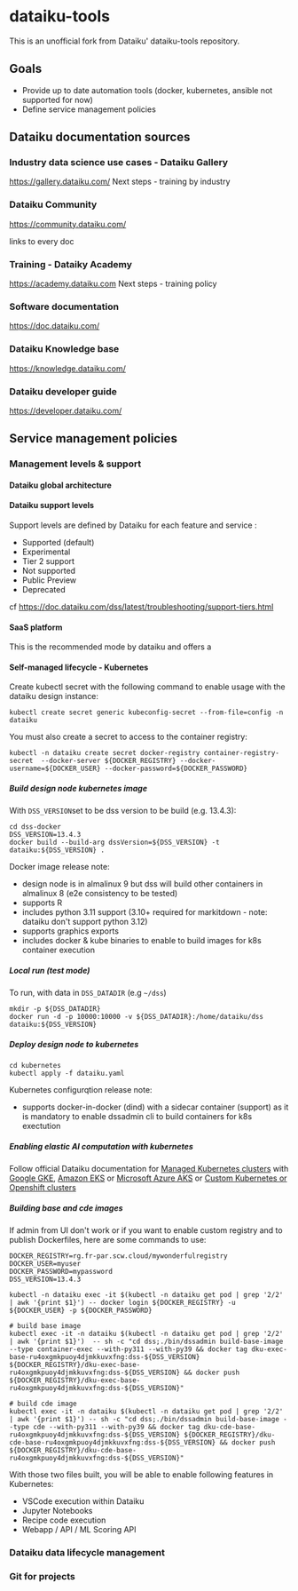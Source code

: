 # dataiku-tools

This is an unofficial fork from Dataiku' dataiku-tools repository.

## Goals

- Provide up to date automation tools (docker, kubernetes, ansible not supported for now)
- Define service management policies

## Dataiku documentation sources


### Industry data science use cases - Dataiku Gallery
https://gallery.dataiku.com/
Next steps - training by industry

### Dataiku Community
https://community.dataiku.com/

links to every doc

### Training - Dataiky Academy
https://academy.dataiku.com
Next steps - training policy

### Software documentation
https://doc.dataiku.com/

### Dataiku Knowledge base
https://knowledge.dataiku.com/

### Dataiku developer guide
https://developer.dataiku.com/


## Service management policies

### Management levels & support

#### Dataiku global architecture

#### Dataiku support levels

Support levels are defined by Dataiku for each feature and service :
- Supported (default)
- Experimental
- Tier 2 support
- Not supported
- Public Preview
- Deprecated

cf https://doc.dataiku.com/dss/latest/troubleshooting/support-tiers.html

#### SaaS platform

This is the recommended mode by dataiku and offers a


#### Self-managed lifecycle - Kubernetes

Create kubectl secret with the following command to enable usage with the dataiku design instance:

    kubectl create secret generic kubeconfig-secret --from-file=config -n dataiku

You must also create a secret to access to the container registry:

    kubectl -n dataiku create secret docker-registry container-registry-secret  --docker-server ${DOCKER_REGISTRY} --docker-username=${DOCKER_USER} --docker-password=${DOCKER_PASSWORD}

##### Build design node kubernetes image

With `DSS_VERSION`set to be dss version to be build (e.g. 13.4.3):

    cd dss-docker
    DSS_VERSION=13.4.3
    docker build --build-arg dssVersion=${DSS_VERSION} -t dataiku:${DSS_VERSION} .

Docker image release note:

- design node is in almalinux 9 but dss will build other containers in almalinux 8 (e2e consistency to be tested)
- supports R
- includes python 3.11 support (3.10+ required for markitdown - note: dataiku don't support python 3.12)
- supports graphics exports
- includes docker & kube binaries to enable to build images for k8s container execution

##### Local run (test mode)

To run, with data in `DSS_DATADIR` (e.g `~/dss`)

    mkdir -p ${DSS_DATADIR}
    docker run -d -p 10000:10000 -v ${DSS_DATADIR}:/home/dataiku/dss dataiku:${DSS_VERSION}

##### Deploy design node to kubernetes

    cd kubernetes
    kubectl apply -f dataiku.yaml

Kubernetes configurqtion release note:

- supports docker-in-docker (dind) with a sidecar container (support) as it is mandatory to enable dssadmin cli to build containers for k8s exectution

##### Enabling elastic AI computation with kubernetes

Follow official Dataiku documentation for [Managed Kubernetes clusters](https://doc.dataiku.com/dss/latest/containers/managed-k8s-clusters.html) with [Google GKE](https://doc.dataiku.com/dss/latest/containers/gke/index.html), [Amazon EKS](https://doc.dataiku.com/dss/latest/containers/eks/index.html) or [Microsoft Azure AKS](https://doc.dataiku.com/dss/latest/containers/aks/index.html) or [Custom Kubernetes or Openshift clusters](https://doc.dataiku.com/dss/latest/containers/unmanaged-k8s-clusters.html)

##### Building base and cde images

If admin from UI don't work or if you want to enable custom registry and to publish Dockerfiles, here are some commands to use:

    DOCKER_REGISTRY=rg.fr-par.scw.cloud/mywonderfulregistry
    DOCKER_USER=myuser
    DOCKER_PASSWORD=mypassword
    DSS_VERSION=13.4.3

    kubectl -n dataiku exec -it $(kubectl -n dataiku get pod | grep '2/2' | awk '{print $1}') -- docker login ${DOCKER_REGISTRY} -u ${DOCKER_USER} -p ${DOCKER_PASSWORD}

    # build base image
    kubectl exec -it -n dataiku $(kubectl -n dataiku get pod | grep '2/2' | awk '{print $1}')  -- sh -c "cd dss;./bin/dssadmin build-base-image --type container-exec --with-py311 --with-py39 && docker tag dku-exec-base-ru4oxgmkpuoy4djmkkuvxfng:dss-${DSS_VERSION} ${DOCKER_REGISTRY}/dku-exec-base-ru4oxgmkpuoy4djmkkuvxfng:dss-${DSS_VERSION} && docker push ${DOCKER_REGISTRY}/dku-exec-base-ru4oxgmkpuoy4djmkkuvxfng:dss-${DSS_VERSION}"

    # build cde image
    kubectl exec -it -n dataiku $(kubectl -n dataiku get pod | grep '2/2' | awk '{print $1}') -- sh -c "cd dss;./bin/dssadmin build-base-image --type cde --with-py311 --with-py39 && docker tag dku-cde-base-ru4oxgmkpuoy4djmkkuvxfng:dss-${DSS_VERSION} ${DOCKER_REGISTRY}/dku-cde-base-ru4oxgmkpuoy4djmkkuvxfng:dss-${DSS_VERSION} && docker push ${DOCKER_REGISTRY}/dku-cde-base-ru4oxgmkpuoy4djmkkuvxfng:dss-${DSS_VERSION}"

With those two files built, you will be able to enable following features in Kubernetes:

- VSCode execution within Dataiku
- Jupyter Notebooks
- Recipe code execution
- Webapp / API / ML Scoring API

### Dataiku data lifecycle management

### Git for projects


